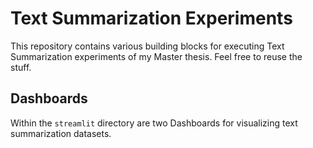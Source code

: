 # Text Summarization Experiments

This repository contains various building blocks for executing Text Summarization experiments of my Master thesis. Feel free to reuse the stuff.

## Dashboards

Within the `streamlit` directory are two Dashboards for visualizing text summarization datasets. 